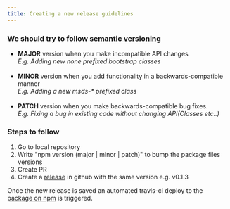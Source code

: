 ```yaml
---
title: Creating a new release guidelines
---
```

### We should try to follow [semantic versioning](https://semver.org/)
* **MAJOR** version when you make incompatible API changes<br>
_E.g. Adding new none prefixed bootstrap classes	<br><br>_
* **MINOR** version when you add functionality in a backwards-compatible manner<br>
_E.g. Adding a new msds-* prefixed class <br><br>_
* **PATCH** version when you make backwards-compatible bug fixes.<br>
_E.g. Fixing a bug in existing code without changing API(Classes etc..)_

### Steps to follow
1) Go to local repository
2) Write "npm version (major | minor | patch)" to bump the package files versions
3) Create PR
4) Create a [release](https://github.com/milestone-sys/web-design-system/releases) in github with the same version e.g. v0.1.3

Once the new release is saved an automated travis-ci deploy to the [package on npm](https://www.npmjs.com/package/@milestone-sys/web-design-system) is triggered.